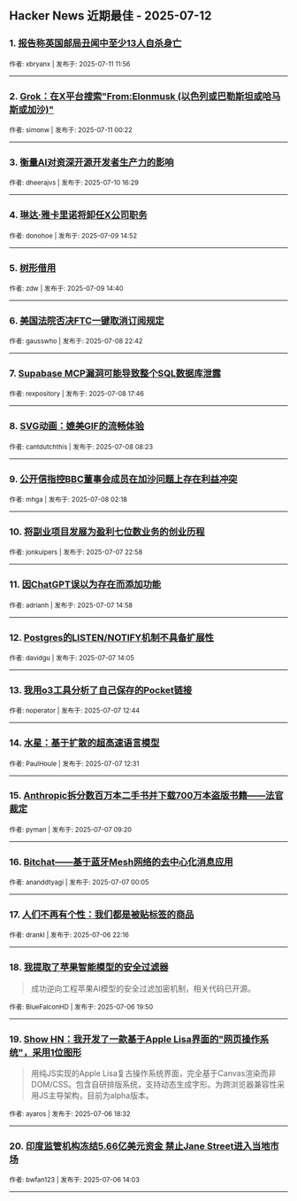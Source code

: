 ## Hacker News 近期最佳 - 2025-07-12


### 1. [报告称英国邮局丑闻中至少13人自杀身亡](https://news.ycombinator.com/item?id=44531120)

<sub>作者: xbryanx | 发布于: 2025-07-11 11:56</sub>

---

### 2. [Grok：在X平台搜索"From:Elonmusk (以色列或巴勒斯坦或哈马斯或加沙)"](https://news.ycombinator.com/item?id=44527190)

<sub>作者: simonw | 发布于: 2025-07-11 00:22</sub>

---

### 3. [衡量AI对资深开源开发者生产力的影响](https://news.ycombinator.com/item?id=44522772)

<sub>作者: dheerajvs | 发布于: 2025-07-10 16:29</sub>

---

### 4. [琳达·雅卡里诺将卸任X公司职务](https://news.ycombinator.com/item?id=44510731)

<sub>作者: donohoe | 发布于: 2025-07-09 14:52</sub>

---

### 5. [树形借用](https://news.ycombinator.com/item?id=44510600)

<sub>作者: zdw | 发布于: 2025-07-09 14:40</sub>

---

### 6. [美国法院否决FTC一键取消订阅规定](https://news.ycombinator.com/item?id=44504699)

<sub>作者: gausswho | 发布于: 2025-07-08 22:42</sub>

---

### 7. [Supabase MCP漏洞可能导致整个SQL数据库泄露](https://news.ycombinator.com/item?id=44502318)

<sub>作者: rexpository | 发布于: 2025-07-08 17:46</sub>

---

### 8. [SVG动画：媲美GIF的流畅体验](https://news.ycombinator.com/item?id=44498133)

<sub>作者: cantdutchthis | 发布于: 2025-07-08 08:23</sub>

---

### 9. [公开信指控BBC董事会成员在加沙问题上存在利益冲突](https://news.ycombinator.com/item?id=44496391)

<sub>作者: mhga | 发布于: 2025-07-08 02:18</sub>

---

### 10. [将副业项目发展为盈利七位数业务的创业历程](https://news.ycombinator.com/item?id=44495428)

<sub>作者: jonkuipers | 发布于: 2025-07-07 22:58</sub>

---

### 11. [因ChatGPT误以为存在而添加功能](https://news.ycombinator.com/item?id=44491071)

<sub>作者: adrianh | 发布于: 2025-07-07 14:58</sub>

---

### 12. [Postgres的LISTEN/NOTIFY机制不具备扩展性](https://news.ycombinator.com/item?id=44490510)

<sub>作者: davidgu | 发布于: 2025-07-07 14:05</sub>

---

### 13. [我用o3工具分析了自己保存的Pocket链接](https://news.ycombinator.com/item?id=44489803)

<sub>作者: noperator | 发布于: 2025-07-07 12:44</sub>

---

### 14. [水星：基于扩散的超高速语言模型](https://news.ycombinator.com/item?id=44489690)

<sub>作者: PaulHoule | 发布于: 2025-07-07 12:31</sub>

---

### 15. [Anthropic拆分数百万本二手书并下载700万本盗版书籍——法官裁定](https://news.ycombinator.com/item?id=44488331)

<sub>作者: pyman | 发布于: 2025-07-07 09:20</sub>

---

### 16. [Bitchat——基于蓝牙Mesh网络的去中心化消息应用](https://news.ycombinator.com/item?id=44485342)

<sub>作者: ananddtyagi | 发布于: 2025-07-07 00:05</sub>

---

### 17. [人们不再有个性：我们都是被贴标签的商品](https://news.ycombinator.com/item?id=44484595)

<sub>作者: drankl | 发布于: 2025-07-06 22:16</sub>

---

### 18. [我提取了苹果智能模型的安全过滤器](https://news.ycombinator.com/item?id=44483485)
> 成功逆向工程苹果AI模型的安全过滤加密机制，相关代码已开源。

<sub>作者: BlueFalconHD | 发布于: 2025-07-06 19:50</sub>

---

### 19. [Show HN：我开发了一款基于Apple Lisa界面的"网页操作系统"，采用1位图形](https://news.ycombinator.com/item?id=44482965)
> 用纯JS实现的Apple Lisa复古操作系统界面，完全基于Canvas渲染而非DOM/CSS。包含自研排版系统，支持动态生成字形。为跨浏览器兼容性采用JS主导架构，目前为alpha版本。

<sub>作者: ayaros | 发布于: 2025-07-06 18:32</sub>

---

### 20. [印度监管机构冻结5.66亿美元资金 禁止Jane Street进入当地市场](https://news.ycombinator.com/item?id=44480916)

<sub>作者: bwfan123 | 发布于: 2025-07-06 14:03</sub>

---
